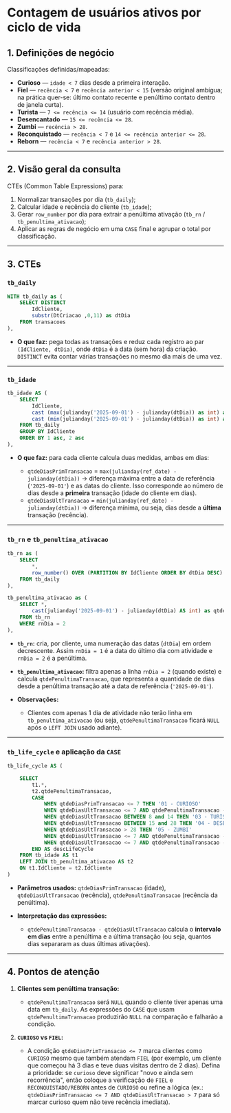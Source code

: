 # Contagem de usuários ativos por ciclo de vida


## 1. Definições de negócio

Classificações definidas/mapeadas:

* **Curioso** — `idade < 7` dias desde a primeira interação.
* **Fiel** — `recência < 7` e `recência anterior < 15` (versão original ambígua; na prática quer-se: último contato recente e penúltimo contato dentro de janela curta).
* **Turista** — `7 <= recência <= 14` (usuário com recência média).
* **Desencantado** — `15 <= recência <= 28`.
* **Zumbi** — `recência > 28`.
* **Reconquistado** — `recência < 7` e `14 <= recência anterior <= 28`.
* **Reborn** — `recência < 7` e `recência anterior > 28`.

---

## 2. Visão geral da consulta

CTEs (Common Table Expressions) para:

1. Normalizar transações por dia (`tb_daily`);
2. Calcular idade e recência do cliente (`tb_idade`);
3. Gerar `row_number` por dia para extrair a penúltima ativação (`tb_rn` / `tb_penultima_ativacao`);
4. Aplicar as regras de negócio em uma `CASE` final e agrupar o total por classificação.

---

## 3. CTEs

### `tb_daily`

```sql
WITH tb_daily as (
    SELECT DISTINCT
        IdCliente,
        substr(DtCriacao ,0,11) as dtDia
    FROM transacoes
),
```

* **O que faz:** pega todas as transações e reduz cada registro ao par `(IdCliente, dtDia)`, onde `dtDia` é a data (sem hora) da criação. `DISTINCT` evita contar várias transações no mesmo dia mais de uma vez.

---

### `tb_idade`

```sql
tb_idade AS (
    SELECT
        IdCliente,
        cast (max(julianday('2025-09-01') - julianday(dtDia)) as int) as qtdeDiasPrimTransacao,
        cast (min(julianday('2025-09-01') - julianday(dtDia)) as int) as qtdeDiasUltTransacao
    FROM tb_daily
    GROUP BY IdCliente
    ORDER BY 1 asc, 2 asc
),
```

* **O que faz:** para cada cliente calcula duas medidas, ambas em dias:

  * `qtdeDiasPrimTransacao` = `max(julianday(ref_date) - julianday(dtDia))` → diferença máxima entre a data de referência (`'2025-09-01'`) e as datas do cliente. Isso corresponde ao número de dias desde a **primeira** transação (idade do cliente em dias).
  * `qtdeDiasUltTransacao` = `min(julianday(ref_date) - julianday(dtDia))` → diferença mínima, ou seja, dias desde a **última** transação (recência).

---

### `tb_rn` e `tb_penultima_ativacao`

```sql
tb_rn as (
    SELECT
        *,
        row_number() OVER (PARTITION BY IdCliente ORDER BY dtDia DESC) AS rnDia
    FROM tb_daily
),

tb_penultima_ativacao as (
    SELECT *,
        cast(julianday('2025-09-01') - julianday(dtDia) AS int) as qtdePenultimaTransacao
    FROM tb_rn
    WHERE rnDia = 2
),
```

* **`tb_rn`:** cria, por cliente, uma numeração das datas (`dtDia`) em ordem decrescente. Assim `rnDia = 1` é a data do último dia com atividade e `rnDia = 2` é a penúltima.
* **`tb_penultima_ativacao`:** filtra apenas a linha `rnDia = 2` (quando existe) e calcula `qtdePenultimaTransacao`, que representa a quantidade de dias desde a penúltima transação até a data de referência (`'2025-09-01'`).
* **Observações:**

  * Clientes com apenas 1 dia de atividade não terão linha em `tb_penultima_ativacao` (ou seja, `qtdePenultimaTransacao` ficará `NULL` após o `LEFT JOIN` usado adiante). 

---

### `tb_life_cycle` e aplicação da `CASE`

```sql
tb_life_cycle AS (

    SELECT
        t1.*,
        t2.qtdePenultimaTransacao,
        CASE
            WHEN qtdeDiasPrimTransacao <= 7 THEN '01 - CURIOSO'
            WHEN qtdeDiasUltTransacao <= 7 AND qtdePenultimaTransacao - qtdeDiasUltTransacao <= 14 THEN '02 - FIEL'
            WHEN qtdeDiasUltTransacao BETWEEN 8 and 14 THEN '03 - TURISTA'
            WHEN qtdeDiasUltTransacao BETWEEN 15 and 28 THEN '04 - DESENCANTADA'
            WHEN qtdeDiasUltTransacao > 28 THEN '05 - ZUMBI'
            WHEN qtdeDiasUltTransacao <= 7 AND qtdePenultimaTransacao - qtdeDiasUltTransacao  BETWEEN 15 AND 28 THEN '02 - RECONQUISTADO'
            WHEN qtdeDiasUltTransacao <= 7 AND qtdePenultimaTransacao - qtdeDiasUltTransacao  > 28 THEN '02 - REBORN'
        END AS descLifeCycle
    FROM tb_idade AS t1
    LEFT JOIN tb_penultima_ativacao AS t2
    ON t1.IdCliente = t2.IdCliente
)
```

* **Parâmetros usados:** `qtdeDiasPrimTransacao` (idade), `qtdeDiasUltTransacao` (recência), `qtdePenultimaTransacao` (recência da penúltima).
* **Interpretação das expressões:**

  * `qtdePenultimaTransacao - qtdeDiasUltTransacao` calcula o **intervalo em dias** entre a penúltima e a última transação (ou seja, quantos dias separaram as duas últimas ativações). 

---

## 4. Pontos de atenção

1. **Clientes sem penúltima transação:**

   * `qtdePenultimaTransacao` será `NULL` quando o cliente tiver apenas uma data em `tb_daily`. As expressões do `CASE` que usam `qtdePenultimaTransacao` produzirão `NULL` na comparação e falharão a condição.

2. **`CURIOSO` vs `FIEL`:**

   * A condição `qtdeDiasPrimTransacao <= 7` marca clientes como `CURIOSO` mesmo que também atendam `FIEL` (por exemplo, um cliente que começou há 3 dias e teve duas visitas dentro de 2 dias). Defina a prioridade: se `curioso` deve significar "novo e ainda sem recorrência", então coloque a verificação de `FIEL` e `RECONQUISTADO/REBORN` antes de `CURIOSO` ou refine a lógica (ex.: `qtdeDiasPrimTransacao <= 7 AND qtdeDiasUltTransacao > 7` para só marcar curioso quem não teve recência imediata).

